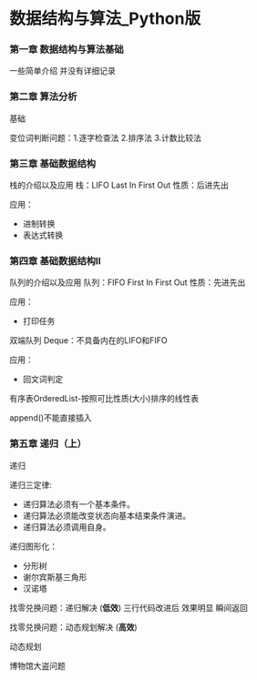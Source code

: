 # 数据结构与算法_Python版

### 第一章 数据结构与算法基础

一些简单介绍 并没有详细记录

### 第二章 算法分析

基础

变位词判断问题：1.逐字检查法 2.排序法 3.计数比较法

### 第三章 基础数据结构

栈的介绍以及应用
栈：LIFO Last In First Out 性质：后进先出

应用：
* 进制转换
* 表达式转换

### 第四章 基础数据结构Ⅱ

队列的介绍以及应用
队列：FIFO First In First Out 性质：先进先出

应用：
* 打印任务


双端队列 Deque：不具备内在的LIFO和FIFO

应用：
* 回文词判定


有序表OrderedList-按照可比性质(大小)排序的线性表

append()不能直接插入


### 第五章 递归（上）

递归

递归三定律:
* 递归算法必须有一个基本条件。
* 递归算法必须能改变状态向基本结束条件演进。
* 递归算法必须调用自身。

递归图形化：
* 分形树
* 谢尔宾斯基三角形
* 汉诺塔

找零兑换问题：递归解决 (**低效**)
三行代码改进后 效果明显 瞬间返回

找零兑换问题：动态规划解决 (**高效**)

动态规划

博物馆大盗问题
